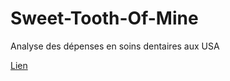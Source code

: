 # Sweet-Tooth-Of-Mine
Analyse des dépenses en soins dentaires aux USA

[Lien](https://htmlpreview.github.io/?https://github.com/CDucloux/Sweet-Tooth-Of-Mine/blob/main/Dental-Care.html)
